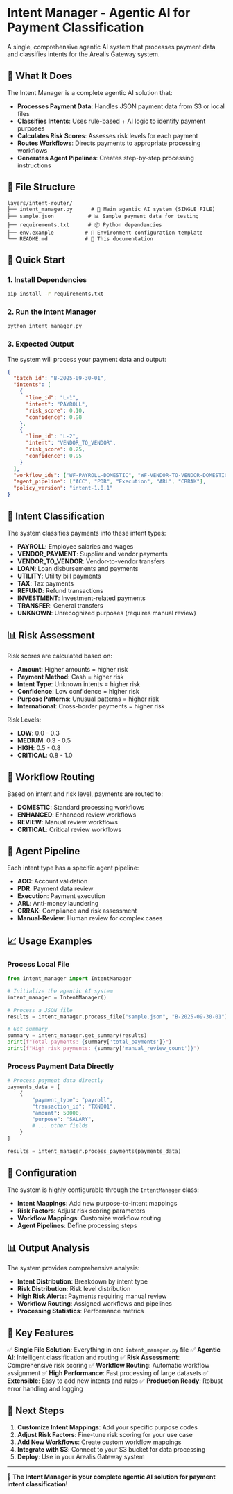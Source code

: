 # Intent Manager - Agentic AI for Payment Classification

A single, comprehensive agentic AI system that processes payment data and classifies intents for the Arealis Gateway system.

## 🤖 What It Does

The Intent Manager is a complete agentic AI solution that:

- **Processes Payment Data**: Handles JSON payment data from S3 or local files
- **Classifies Intents**: Uses rule-based + AI logic to identify payment purposes
- **Calculates Risk Scores**: Assesses risk levels for each payment
- **Routes Workflows**: Directs payments to appropriate processing workflows
- **Generates Agent Pipelines**: Creates step-by-step processing instructions

## 📁 File Structure

```
layers/intent-router/
├── intent_manager.py      # 🤖 Main agentic AI system (SINGLE FILE)
├── sample.json           # 📊 Sample payment data for testing
├── requirements.txt      # 📦 Python dependencies
├── env.example          # 🔧 Environment configuration template
└── README.md            # 📖 This documentation
```

## 🚀 Quick Start

### 1. Install Dependencies

```bash
pip install -r requirements.txt
```

### 2. Run the Intent Manager

```bash
python intent_manager.py
```

### 3. Expected Output

The system will process your payment data and output:

```json
{
  "batch_id": "B-2025-09-30-01",
  "intents": [
    {
      "line_id": "L-1",
      "intent": "PAYROLL",
      "risk_score": 0.10,
      "confidence": 0.98
    },
    {
      "line_id": "L-2", 
      "intent": "VENDOR_TO_VENDOR",
      "risk_score": 0.25,
      "confidence": 0.95
    }
  ],
  "workflow_ids": ["WF-PAYROLL-DOMESTIC", "WF-VENDOR-TO-VENDOR-DOMESTIC"],
  "agent_pipeline": ["ACC", "PDR", "Execution", "ARL", "CRRAK"],
  "policy_version": "intent-1.0.1"
}
```

## 🎯 Intent Classification

The system classifies payments into these intent types:

- **PAYROLL**: Employee salaries and wages
- **VENDOR_PAYMENT**: Supplier and vendor payments
- **VENDOR_TO_VENDOR**: Vendor-to-vendor transfers
- **LOAN**: Loan disbursements and payments
- **UTILITY**: Utility bill payments
- **TAX**: Tax payments
- **REFUND**: Refund transactions
- **INVESTMENT**: Investment-related payments
- **TRANSFER**: General transfers
- **UNKNOWN**: Unrecognized purposes (requires manual review)

## 📊 Risk Assessment

Risk scores are calculated based on:

- **Amount**: Higher amounts = higher risk
- **Payment Method**: Cash = higher risk
- **Intent Type**: Unknown intents = higher risk
- **Confidence**: Low confidence = higher risk
- **Purpose Patterns**: Unusual patterns = higher risk
- **International**: Cross-border payments = higher risk

Risk Levels:
- **LOW**: 0.0 - 0.3
- **MEDIUM**: 0.3 - 0.5
- **HIGH**: 0.5 - 0.8
- **CRITICAL**: 0.8 - 1.0

## 🔄 Workflow Routing

Based on intent and risk level, payments are routed to:

- **DOMESTIC**: Standard processing workflows
- **ENHANCED**: Enhanced review workflows
- **REVIEW**: Manual review workflows
- **CRITICAL**: Critical review workflows

## 🤖 Agent Pipeline

Each intent type has a specific agent pipeline:

- **ACC**: Account validation
- **PDR**: Payment data review
- **Execution**: Payment execution
- **ARL**: Anti-money laundering
- **CRRAK**: Compliance and risk assessment
- **Manual-Review**: Human review for complex cases

## 📈 Usage Examples

### Process Local File

```python
from intent_manager import IntentManager

# Initialize the agentic AI system
intent_manager = IntentManager()

# Process a JSON file
results = intent_manager.process_file("sample.json", "B-2025-09-30-01")

# Get summary
summary = intent_manager.get_summary(results)
print(f"Total payments: {summary['total_payments']}")
print(f"High risk payments: {summary['manual_review_count']}")
```

### Process Payment Data Directly

```python
# Process payment data directly
payments_data = [
    {
        "payment_type": "payroll",
        "transaction_id": "TXN001",
        "amount": 50000,
        "purpose": "SALARY",
        # ... other fields
    }
]

results = intent_manager.process_payments(payments_data)
```

## 🔧 Configuration

The system is highly configurable through the `IntentManager` class:

- **Intent Mappings**: Add new purpose-to-intent mappings
- **Risk Factors**: Adjust risk scoring parameters
- **Workflow Mappings**: Customize workflow routing
- **Agent Pipelines**: Define processing steps

## 📊 Output Analysis

The system provides comprehensive analysis:

- **Intent Distribution**: Breakdown by intent type
- **Risk Distribution**: Risk level distribution
- **High Risk Alerts**: Payments requiring manual review
- **Workflow Routing**: Assigned workflows and pipelines
- **Processing Statistics**: Performance metrics

## 🎉 Key Features

✅ **Single File Solution**: Everything in one `intent_manager.py` file
✅ **Agentic AI**: Intelligent classification and routing
✅ **Risk Assessment**: Comprehensive risk scoring
✅ **Workflow Routing**: Automatic workflow assignment
✅ **High Performance**: Fast processing of large datasets
✅ **Extensible**: Easy to add new intents and rules
✅ **Production Ready**: Robust error handling and logging

## 🚀 Next Steps

1. **Customize Intent Mappings**: Add your specific purpose codes
2. **Adjust Risk Factors**: Fine-tune risk scoring for your use case
3. **Add New Workflows**: Create custom workflow mappings
4. **Integrate with S3**: Connect to your S3 bucket for data processing
5. **Deploy**: Use in your Arealis Gateway system

---

**🤖 The Intent Manager is your complete agentic AI solution for payment intent classification!**